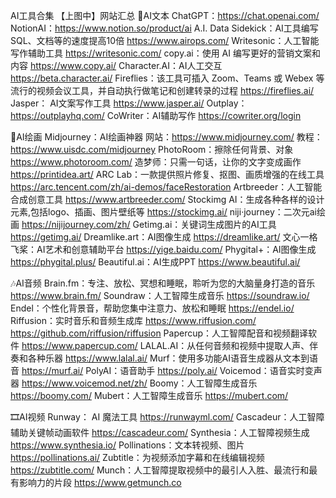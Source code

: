 AI工具合集
【上图中】网站汇总
📝AI文本
ChatGPT：https://chat.openai.com/
NotionAI：https://www.notion.so/product/ai
A.I. Data Sidekick：AI工具编写 SQL、文档等的速度提高10倍
https://www.airops.com/
Writesonic：人工智能写作辅助工具
https://writesonic.com/
copy.ai：使用 AI 编写更好的营销文案和内容
https://www.copy.ai/
Character.AI：AI人工交互
https://beta.character.ai/
Fireflies：该工具可插入 Zoom、Teams 或 Webex 等流行的视频会议工具，并自动执行做笔记和创建转录的过程
https://fireflies.ai/
Jasper： AI文案写作工具
https://www.jasper.ai/
Outplay：https://outplayhq.com/
CoWriter：AI辅助写作
https://cowriter.org/login

🎨AI绘画
Midjourney：AI绘画神器
网站：https://www.midjourney.com/
教程：https://www.uisdc.com/midjourney
PhotoRoom：擦除任何背景、对象
https://www.photoroom.com/
造梦师：只需一句话，让你的文字变成画作
https://printidea.art/
ARC Lab：一款提供照片修复、抠图、画质增强的在线工具
https://arc.tencent.com/zh/ai-demos/faceRestoration
Artbreeder：人工智能合成创意工具
https://www.artbreeder.com/
Stockimg AI：生成各种各样的设计元素,包括logo、插画、图片壁纸等
https://stockimg.ai/
niji·journey：二次元ai绘画
https://nijijourney.com/zh/
Getimg.ai：关键词生成图片的AI工具
https://getimg.ai/
Dreamlike.art：AI图像生成
https://dreamlike.art/
文心一格 飞桨：AI艺术和创意辅助平台
https://yige.baidu.com/
Phygital+：AI图像生成
https://phygital.plus/
Beautiful.ai：AI生成PPT
https://www.beautiful.ai/

🎶AI音频
Brain.fm：专注、放松、冥想和睡眠，聆听为您的大脑量身打造的音乐
https://www.brain.fm/
Soundraw：人工智障生成音乐
https://soundraw.io/
Endel：个性化背景音，帮助您集中注意力、放松和睡眠
https://endel.io/
Riffusion：实时音乐和音频生成库
https://www.riffusion.com/
https://github.com/riffusion/riffusion
Papercup：人工智障配音和视频翻译软件
https://www.papercup.com/
LALAL.AI：从任何音频和视频中提取人声、伴奏和各种乐器
https://www.lalal.ai/
Murf：使用多功能AI语音生成器从文本到语音
https://murf.ai/
PolyAI：语音助手
https://poly.ai/
Voicemod：语音实时变声器
https://www.voicemod.net/zh/
Boomy：人工智障生成音乐
https://boomy.com/
Mubert：人工智障生成音乐
https://mubert.com/

🎞AI视频
Runway： AI 魔法工具
https://runwayml.com/
Cascadeur：人工智障辅助关键帧动画软件
https://cascadeur.com/
Synthesia：人工智障视频生成
https://www.synthesia.io/
Pollinations：文本转视频、图片
https://pollinations.ai/
Zubtitle：为视频添加字幕和在线编辑视频
https://zubtitle.com/
Munch：人工智障提取视频中的最引人入胜、最流行和最有影响力的片段
https://www.getmunch.co